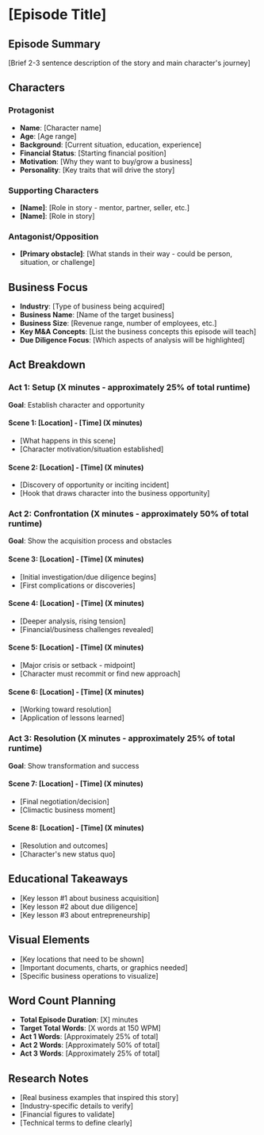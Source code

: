# [Episode Title]

## Episode Summary
[Brief 2-3 sentence description of the story and main character's journey]

## Characters

### Protagonist
- **Name**: [Character name]
- **Age**: [Age range]
- **Background**: [Current situation, education, experience]
- **Financial Status**: [Starting financial position]
- **Motivation**: [Why they want to buy/grow a business]
- **Personality**: [Key traits that will drive the story]

### Supporting Characters
- **[Name]**: [Role in story - mentor, partner, seller, etc.]
- **[Name]**: [Role in story]

### Antagonist/Opposition
- **[Primary obstacle]**: [What stands in their way - could be person, situation, or challenge]

## Business Focus
- **Industry**: [Type of business being acquired]
- **Business Name**: [Name of the target business]
- **Business Size**: [Revenue range, number of employees, etc.]
- **Key M&A Concepts**: [List the business concepts this episode will teach]
- **Due Diligence Focus**: [Which aspects of analysis will be highlighted]

## Act Breakdown

### Act 1: Setup (X minutes - approximately 25% of total runtime)
**Goal**: Establish character and opportunity

#### Scene 1: [Location] - [Time] (X minutes)
- [What happens in this scene]
- [Character motivation/situation established]

#### Scene 2: [Location] - [Time] (X minutes)
- [Discovery of opportunity or inciting incident]
- [Hook that draws character into the business opportunity]

### Act 2: Confrontation (X minutes - approximately 50% of total runtime)
**Goal**: Show the acquisition process and obstacles

#### Scene 3: [Location] - [Time] (X minutes)
- [Initial investigation/due diligence begins]
- [First complications or discoveries]

#### Scene 4: [Location] - [Time] (X minutes)
- [Deeper analysis, rising tension]
- [Financial/business challenges revealed]

#### Scene 5: [Location] - [Time] (X minutes)
- [Major crisis or setback - midpoint]
- [Character must recommit or find new approach]

#### Scene 6: [Location] - [Time] (X minutes)
- [Working toward resolution]
- [Application of lessons learned]

### Act 3: Resolution (X minutes - approximately 25% of total runtime)
**Goal**: Show transformation and success

#### Scene 7: [Location] - [Time] (X minutes)
- [Final negotiation/decision]
- [Climactic business moment]

#### Scene 8: [Location] - [Time] (X minutes)
- [Resolution and outcomes]
- [Character's new status quo]

## Educational Takeaways
- [Key lesson #1 about business acquisition]
- [Key lesson #2 about due diligence]
- [Key lesson #3 about entrepreneurship]

## Visual Elements
- [Key locations that need to be shown]
- [Important documents, charts, or graphics needed]
- [Specific business operations to visualize]

## Word Count Planning
- **Total Episode Duration**: [X] minutes
- **Target Total Words**: [X words at 150 WPM]
- **Act 1 Words**: [Approximately 25% of total]
- **Act 2 Words**: [Approximately 50% of total]
- **Act 3 Words**: [Approximately 25% of total]

## Research Notes
- [Real business examples that inspired this story]
- [Industry-specific details to verify]
- [Financial figures to validate]
- [Technical terms to define clearly] 